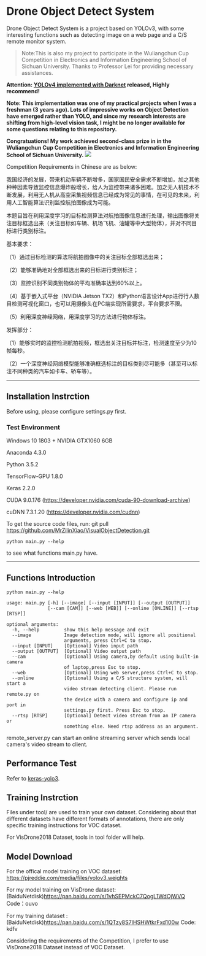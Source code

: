 # Drone Object Detect System
Drone Object Detect System is a project based on YOLOv3, with some interesting functions such as detecting image on a web page and a C/S remote monitor system.
> Note:This is also my project to participate in the Wuliangchun Cup Competition in Electronics and Information Engineering School of Sichuan University. Thanks to Professor Lei for providing necessary assistances.

**Attention: [YOLOv4 implemented with Darknet](https://github.com/AlexeyAB/darknet) released, Highly recommend!**

**Note: This implementation was one of my practical projects when I was a freshman (3 years ago). Lots of impressive works on Object Detection have emerged rather than YOLO, and since my research interests are shifting from high-level vision task, I might be no longer available for some questions relating to this repository.**

**Congratuations! My work achieved second-class prize in in the Wuliangchun Cup Competition in Electronics and Information Engineering School of Sichuan University.**
![](https://mrxiao.net/usr/uploads/2019/01/1649061890.png)

Competition Requirements in Chinese are as below:

我国经济的发展，带来机动车辆不断增多，国家国民安全需求不断增加，加之其他种种因素导致监控信息爆炸般增长，给人为监控带来诸多困难。加之无人机技术不断发展，利用无人机从高空采集视频信息已经成为常见的事情，在可见的未来，利用人工智能算法识别监控航拍图像成为可能。
	
本题目旨在利用深度学习的目标检测算法对航拍图像信息进行处理，输出图像将关注目标框选出来（关注目标如车辆、机场飞机、油罐等中大型物体），并对不同目标进行类别标注。	

基本要求： 

（1）通过目标检测的算法将航拍图像中的关注目标全部框选出来；

（2）能够准确地对全部框选出来的目标进行类别标注；

（3）监控识别不同类别物体的平均准确率达到60%以上。

（4）基于嵌入式平台（NVIDIA Jetson TX2）和Python语言设计App进行行人数目检测可视化窗口，也可以用摄像头在PC端实现所需要求，平台要求不限。

（5）利用深度神经网络，用深度学习的方法进行物体标注。

发挥部分：

（1）能够实时的监控检测航拍视频，框选出关注目标并标注，检测速度至少为10帧每秒。

（2）一个深度神经网络模型能够准确框选标注的目标类别尽可能多（甚至可以标注不同种类的汽车如卡车、轿车等）。

--------
## Installation Instrction
Before using, please configure settings.py first.
### Test Environment

Windows 10 1803 + NVIDIA GTX1060 6GB

Anaconda 4.3.0

Python 3.5.2

TensorFlow-GPU 1.8.0

Keras 2.2.0

CUDA 9.0.176 (https://developer.nvidia.com/cuda-90-download-archive)

cuDNN 7.3.1.20 (https://developer.nvidia.com/cudnn)

To get the source code files, run:
    git pull https://github.com/MrZilinXiao/VisualObjectDetection.git

    python main.py --help

to see what functions main.py have.

--------
## Functions Introduction
    python main.py --help
    
    usage: main.py [-h] [--image] [--input [INPUT]] [--output [OUTPUT]]
                   [--cam [CAM]] [--web [WEB]] [--online [ONLINE]] [--rtsp [RTSP]]
    
    optional arguments:
      -h, --help         show this help message and exit
      --image            Image detection mode, will ignore all positional
                         arguments, press Ctrl+C to stop.
      --input [INPUT]    [Optional] Video input path
      --output [OUTPUT]  [Optional] Video output path
      --cam 	         [Optional] Using camera,by default using built-in camera
                         of laptop,press Esc to stop.
      --web              [Optional] Using web server,press Ctrl+C to stop.
      --online           [Optional] Using a C/S structure system, will start a
                         video stream detecting client. Please run remote.py on
                         the device with a camera and configure ip and port in
                         settings.py first. Press Esc to stop.
      --rtsp [RTSP]      [Optional] Detect video stream from an IP camera or
                         something else. Need rtsp address as an argument.

remote_server.py can start an online streaming server which sends local camera's video stream to client.
                         
## Performance Test
Refer to [keras-yolo3](https://github.com/qqwweee/keras-yolo3).
## Training Instrction
Files under tool/ are used to train your own dataset. Considering about that different datasets have different formats of annotations, there are only specific training instructions for VOC dataset.

For VisDrone2018 Dataset, tools in tool folder will help.

## Model Download
For the offical model training on VOC dataset: https://pjreddie.com/media/files/yolov3.weights

For my model training on VisDrone dataset: (BaiduNetdisk)https://pan.baidu.com/s/1vhSEPMckC7QogL1WdOjWVQ Code：ouvo

For my training dataset : (BaiduNetdisk)https://pan.baidu.com/s/1QTzy8S7IHSHWtkrFxd100w Code: kdfv

Considering the requirements of the Competition, I prefer to use VisDrone2018 Dataset instead of VOC Dataset. 
